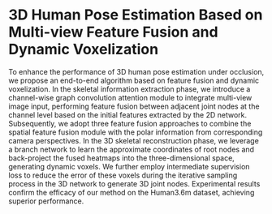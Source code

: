 # 3D Human Pose Estimation Based on Multi-view Feature Fusion and Dynamic Voxelization
To enhance the performance of 3D human pose estimation under occlusion, we propose an end-to-end algorithm based on feature fusion and dynamic voxelization. In the skeletal information extraction phase, we introduce a channel-wise graph convolution attention module to integrate multi-view image input, performing feature fusion between adjacent joint nodes at the channel level based on the initial features extracted by the 2D network. Subsequently, we adopt three feature fusion approaches to combine the spatial feature fusion module with the polar information from corresponding camera perspectives. In the 3D skeletal reconstruction phase, we leverage a branch network to learn the approximate coordinates of root nodes and back-project the fused heatmaps into the three-dimensional space, generating dynamic voxels. We further employ intermediate supervision loss to reduce the error of these voxels during the iterative sampling process in the 3D network to generate 3D joint nodes. Experimental results confirm the efficacy of our method on the Human3.6m dataset, achieving superior performance.
